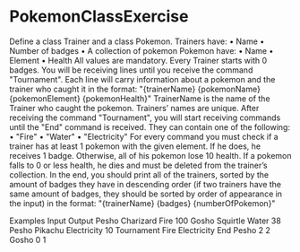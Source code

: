 # PokemonClassExercise
Define a class Trainer and a class Pokemon. 
Trainers have:
•	Name
•	Number of badges
•	A collection of pokemon
Pokemon have:
•	Name
•	Element
•	Health
All values are mandatory. Every Trainer starts with 0 badges.
You will be receiving lines until you receive the command "Tournament". Each line will carry information about a pokemon and the trainer who caught it in the format:
"{trainerName} {pokemonName} {pokemonElement} {pokemonHealth}"
TrainerName is the name of the Trainer who caught the pokemon. Trainers’ names are unique.
After receiving the command "Tournament", you will start receiving commands until the "End" command is received. They can contain one of the following:
•	"Fire"
•	"Water"
•	"Electricity"
For every command you must check if a trainer has at least 1 pokemon with the given element. If he does, he receives 1 badge. Otherwise, all of his pokemon lose 10 health. If a pokemon falls to 0 or less health, he dies and must be deleted from the trainer’s collection. In the end, you should print all of the trainers, sorted by the amount of badges they have in descending order (if two trainers have the same amount of badges, they should be sorted by order of appearance in the input) in the format: 
"{trainerName} {badges} {numberOfPokemon}"

Examples
Input	Output
Pesho Charizard Fire 100
Gosho Squirtle Water 38
Pesho Pikachu Electricity 10
Tournament
Fire
Electricity
End	Pesho 2 2
Gosho 0 1

